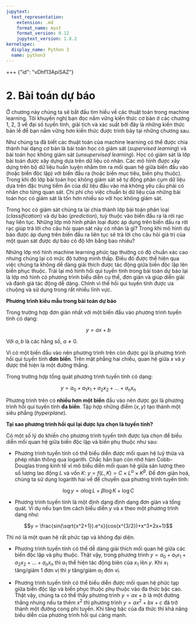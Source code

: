 ```yaml
---
jupytext:
  text_representation:
    extension: .md
    format_name: myst
    format_version: 0.12
    jupytext_version: 1.8.2
kernelspec:
  display_name: Python 3
  name: python3
---
```


+++ {"id": "vDhf13ApiSAZ"}

# 2. Bài toán dự báo

Ở chương này chúng ta sẽ bắt đầu tìm hiểu về các thuật toán trong machine learning. Tôi khuyến nghị bạn đọc nắm vững kiến thức cơ bản ở các chương 1, 2, 3 về đại số tuyến tính, giải tích và xác suất bởi đây là những kiến thức bản lề để bạn nắm vững hơn kiến thức được trình bày tại những chương sau.

Như chúng ta đã biết các thuật toán của machine learning có thể được chia thành hai dạng cơ bản là bài toán học có giám sát (_supervised learning_) và bài toán học không giám sát (_unsupervised learning_). Học có giám sát là lớp bài toán được xây dựng dựa trên dữ liệu có nhãn. Các mô hình được xây dựng trên bộ dữ liệu huấn luyện nhằm tìm ra mối quan hệ giữa biến đầu vào (hoặc biến độc lập) với biến đầu ra (hoặc biến mục tiêu, biến phụ thuộc). Trong khi đó lớp bài toán học không giám sát sẽ tự động phân cụm dữ liệu dựa trên đặc trưng tiềm ẩn của dữ liệu đầu vào mà không yêu cầu phải có nhãn cho từng quan sát. Chi phí cho việc chuẩn bị dữ liệu của những bài toán học có giám sát là tốn hơn nhiều so với học không giám sát.

Trong học có giám sát chúng ta lại chia thành lớp bài toán phân loại (_classification_) và dự báo (_prediction_), tuỳ thuộc vào biến đầu ra là rời rạc hay liên tục. Những lớp mô hình phân loại được áp dụng trên biến đầu ra rời rạc giúp trả lời cho câu hỏi quan sát này có nhãn là gì? Trong khi mô hình dự báo được áp dụng trên biến đầu ra liên tục sẽ trả lời cho câu hỏi giá trị của một quan sát được dự báo có độ lớn bằng bao nhiêu? 

Những lớp mô hình machine learning phức tạp thường có độ chuẩn xác cao nhưng chúng lại có mức độ tường minh thấp. Điều đó được thể hiện qua việc chúng ta không dễ dàng giải thích được tác động giữa biến độc lập lên biến phục thuộc. Trái lại mô hình hồi qui tuyến tính trong bài toán dự báo lại là lớp mô hình có phương trình biểu diễn cụ thể, đơn giản và giúp diễn giải và đánh giá tác động dễ dàng. Chính vì thế hồi qui tuyến tính được ưa chuộng và sử dụng trong rất nhiều lĩnh vực.

**Phương trình kiểu mẫu trong bài toán dự báo**

Trong trường hợp đơn giản nhất với một biến đầu vào phương trình tuyến tính có dạng:

$$y = ax + b$$

Với $a, b$ là các hằng số, $a \neq 0$.

Vì có một biến đầu vào nên phương trình trên còn được gọi là phương trình hồi qui tuyến tính **đơn biến**. Trên mặt phẳng hai chiều, quan hệ giữa $x$ và $y$ được thể hiện là một đường thẳng.

Trong trường hợp tổng quát phương trình tuyến tính có dạng:

$$y = a_0 + a_1 x _1 + a_2 x_2 + \dots + a_n x_n$$

Phương trình trên có **nhiều hơn một biến** đầu vào nên được gọi là phương trình hồi qui tuyến tính **đa biến**. Tập hợp những điểm $(x, y)$ tạo thành một siêu phẳng (_hyperplane_).

**Tại sao phương trình hồi qui lại được lựa chọn là tuyến tính?**

Có một số lý do khiến cho phương trình tuyến tính được lựa chọn để biểu diễn mối quan hệ giữa biến độc lập và biến phụ thuộc như sau:

* Phương trình tuyến tính có thể biểu diễn được mối quan hệ luỹ thừa và phép nhân thông qua logarith. Chắc hẳn bạn còn nhớ hàm Cobb–Douglas trong kinh tế vĩ mô biểu diễn mối quan hệ giữa sản lượng theo số lượng lao động $L$ và vốn $K$: $y = f(L, K) = C \times L^{\alpha} \times K^{\beta}$. Để đơn giản hoá, chúng ta sử dụng logarith hai vế để chuyển qua phương trình tuyến tính:

$$\log{y} = \alpha \log{L} + \beta \log{K} + \log{C}$$

* Phương trình tuyến tính là một định dạng định dạng đơn giản và tổng quát. Ví dụ nếu bạn tìm cách biểu diễn $y$ và $x$ theo một phương trình dạng như:

$$y = \frac{sin(\sqrt{x^2+1}).e^x}{cos(x^{3/2})+x^3+2x+1}$$

Thì nó là một quan hệ rất phức tạp và không đại diện.

* Phương trình tuyến tính có thể dễ dàng giải thích mối quan hệ giữa các biến độc lập và phụ thuộc. Thật vậy, trong phương trình $y = a_0 + a_1 x_1 + a_2 x_2 + \dots + a_n x_n$ thì $a_1$ thể hiện tác động biên của $x_1$ lên $y$. Khi $x_1$ tăng/giảm 1 đơn vị thì $y$ tăng/giảm $a_1$ đơn vị.

* Phương trình tuyến tính có thể biểu diễn được mối quan hệ phức tạp giữa biến độc lập và biến phục thuộc phụ thuộc vào đa thức bậc cao. Thật vậy, chúng ta có thể thấy phương trình $y = a x+b$ là một đường thẳng nhưng nếu ta thêm $x^2$ thì phương trình $y = a x^2+bx+c$ đã trở thành một đường cong phi tuyến. Khi tăng bậc của đa thức thì khả năng biểu diễn của phương trình hồi qui càng mạnh.